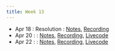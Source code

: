 ```yaml
---
title: Week 13
---
```


- Apr 18 : Resolution : [Notes](https://hackmd.io/@lfs/HkBHZHuNc), [Recording](https://brown.hosted.panopto.com/Panopto/Pages/Viewer.aspx?id=2cfcbebc-d15c-470b-b8b7-ae2900f64737)
- Apr 20 : : [Notes](#), [Recording](#), [Livecode](#)
- Apr 22 : : [Notes](#), [Recording](#), [Livecode](#)
